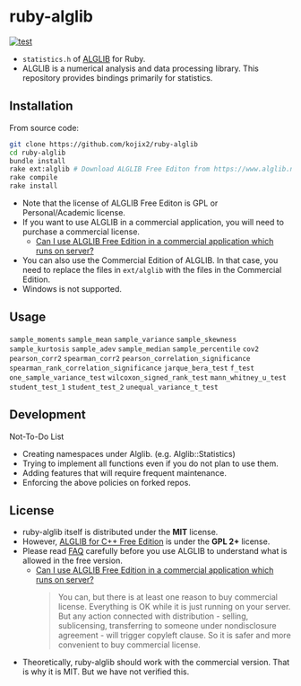 # ruby-alglib

[![test](https://github.com/kojix2/ruby-alglib/actions/workflows/ci.yml/badge.svg)](https://github.com/kojix2/ruby-alglib/actions/workflows/ci.yml)

- `statistics.h` of [ALGLIB](https://www.alglib.net/) for Ruby.
- ALGLIB is a numerical analysis and data processing library. This repository provides bindings primarily for statistics.

## Installation

From source code:

```sh
git clone https://github.com/kojix2/ruby-alglib
cd ruby-alglib
bundle install
rake ext:alglib # Download ALGLIB Free Editon from https://www.alglib.net/ and extract to ext/alglib.
rake compile
rake install
```

- Note that the license of ALGLIB Free Editon is GPL or Personal/Academic license.
- If you want to use ALGLIB in a commercial application, you will need to purchase a commercial license.
  - [Can I use ALGLIB Free Edition in a commercial application which runs on server?](https://www.alglib.net/faq.php#6bca163136cda10b16de68704cbea625)
- You can also use the Commercial Edition of ALGLIB. In that case, you need to replace the files in `ext/alglib` with the files in the Commercial Edition.
- Windows is not supported.

## Usage

`sample_moments` `sample_mean` `sample_variance` `sample_skewness` `sample_kurtosis` `sample_adev` `sample_median` `sample_percentile` `cov2` `pearson_corr2` `spearman_corr2` `pearson_correlation_significance` `spearman_rank_correlation_significance` `jarque_bera_test` `f_test` `one_sample_variance_test` `wilcoxon_signed_rank_test` `mann_whitney_u_test` `student_test_1` `student_test_2` `unequal_variance_t_test`

## Development

Not-To-Do List

- Creating namespaces under Alglib. (e.g. Alglib::Statistics)
- Trying to implement all functions even if you do not plan to use them.
- Adding features that will require frequent maintenance.
- Enforcing the above policies on forked repos.

## License

- ruby-alglib itself is distributed under the **MIT** license.
- However, [ALGLIB for C++ Free Edition](https://www.alglib.net/download.php) is under the **GPL 2+** license.
- Please read [FAQ](https://www.alglib.net/faq.php) carefully before you use ALGLIB to understand what is allowed in the free version.
  - [Can I use ALGLIB Free Edition in a commercial application which runs on server?](https://www.alglib.net/faq.php#6bca163136cda10b16de68704cbea625)
    > You can, but there is at least one reason to buy commercial license. Everything is OK while it is just running on your server. But any action connected with distribution - selling, sublicensing, transferring to someone under nondisclosure agreement - will trigger copyleft clause. So it is safer and more convenient to buy commercial license.
- Theoretically, ruby-alglib should work with the commercial version. That is why it is MIT. But we have not verified this.
